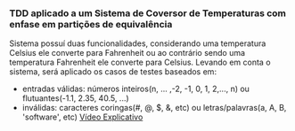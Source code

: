 ### TDD aplicado a um Sistema de Coversor de Temperaturas com enfase em partições de equivalência
Sistema possuí duas funcionalidades, considerando uma temperatura Celsius ele converte para Fahrenheit
ou ao contrário sendo uma temperatura Fahrenheit ele converte para Celsius. 
Levando em conta o sistema, será aplicado os casos de testes baseados em:
 - entradas válidas: números inteiros(n, ... ,-2, -1, 0, 1, 2,..., n) ou flutuantes(-1.1, 2.35, 40.5, ...)
 - inválidas: caracteres coringas(#, @, $, &, etc) ou letras/palavras(a, A, B, 'software', etc)
 [Vídeo Explicativo](https://youtu.be/qZ-Mt08pkrA)
